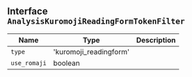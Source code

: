 ## Interface `AnalysisKuromojiReadingFormTokenFilter`

| Name | Type | Description |
| - | - | - |
| `type` | 'kuromoji_readingform' | &nbsp; |
| `use_romaji` | boolean | &nbsp; |
